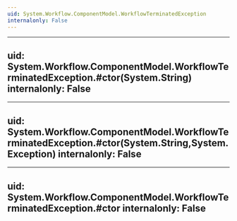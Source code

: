 ```yaml
---
uid: System.Workflow.ComponentModel.WorkflowTerminatedException
internalonly: False
---
```


---
uid: System.Workflow.ComponentModel.WorkflowTerminatedException.#ctor(System.String)
internalonly: False
---

---
uid: System.Workflow.ComponentModel.WorkflowTerminatedException.#ctor(System.String,System.Exception)
internalonly: False
---

---
uid: System.Workflow.ComponentModel.WorkflowTerminatedException.#ctor
internalonly: False
---

